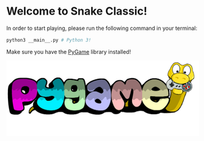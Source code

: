 # Welcome to Snake Classic!

In order to start playing, please run the following command in your terminal:

```bash
python3 __main__.py # Python 3!
```

Make sure you have the [PyGame](https://www.pygame.org/) library installed!

![PyGame](../assets/images/pygame.png)

